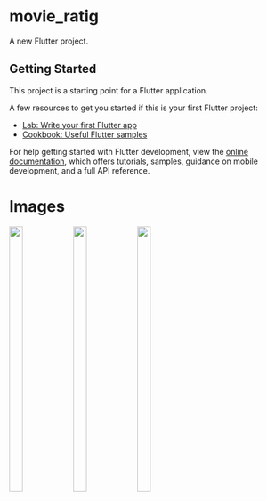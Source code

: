 # movie_ratig

A new Flutter project.

## Getting Started

This project is a starting point for a Flutter application.

A few resources to get you started if this is your first Flutter project:

- [Lab: Write your first Flutter app](https://docs.flutter.dev/get-started/codelab)
- [Cookbook: Useful Flutter samples](https://docs.flutter.dev/cookbook)

For help getting started with Flutter development, view the
[online documentation](https://docs.flutter.dev/), which offers tutorials,
samples, guidance on mobile development, and a full API reference.

# Images
<p float="center">

<img src="https://user-images.githubusercontent.com/119717450/219613137-1503e503-9710-44bb-a23b-1d43b53a2b0e.png" width=22% height=35%>
<img src="https://user-images.githubusercontent.com/119717450/219613122-70e12eeb-6923-42f8-aae8-7ec387414a36.png" width=22% height=35%>
<img src="https://user-images.githubusercontent.com/119717450/219613127-f6adaa38-f941-49b4-b789-e33ae2686e58.png" width=22% height=35%>

</p>
